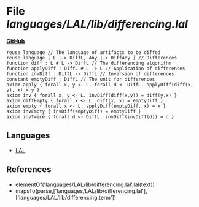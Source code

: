 # File _languages/LAL/lib/differencing.lal_
**[GitHub](https://github.com/softlang/yas/blob/master/languages/LAL/lib/differencing.lal)**
```
reuse language // The language of artifacts to be diffed
reuse language [ L |-> DiffL, Any |-> DiffAny ] // Differences
function diff : L # L -> DiffL // The differencing algorithm
function applyDiff : DiffL # L -> L // Application of differences
function invDiff : DiffL -> DiffL // Inversion of differences
constant emptyDiff : DiffL // The unit for differences
axiom apply { forall x, y <- L. forall d <- DiffL. applyDiff(diff(x, y), x) = y }
axiom inv { forall x, y <- L. invDiff(diff(x,y)) = diff(y,x) }
axiom diffEmpty { forall x <- L. diff(x, x) = emptyDiff }
axiom empty { forall x <- L. applyDiff(emptyDiff, x) = x }
axiom invEmpty { invDiff(emptyDiff) = emptyDiff }
axiom invTwice { forall d <- DiffL. invDiff(invDiff(d)) = d }
```

## Languages
* [LAL](../languages/LAL.md)

## References
* elementOf('languages/LAL/lib/differencing.lal',lal(text))
* mapsTo(parse,['languages/LAL/lib/differencing.lal'],['languages/LAL/lib/differencing.term'])
